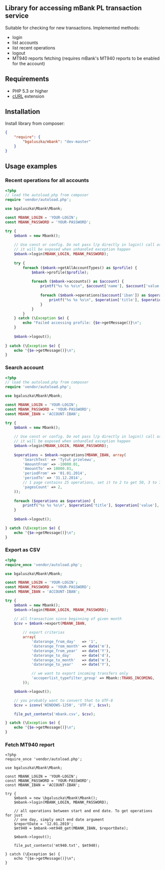 ## Library for accessing mBank PL transaction service

Suitable for checking for new transactions. Implemented methods:

* login
* list accounts
* list recent operations
* logout
* MT940 reports fetching (requires mBank's MT940 reports to be enabled for the account)

## Requirements

* PHP 5.3 or higher
* [cURL](http://www.php.net/manual/book.curl.php) extension

## Installation

Install library from composer:

```json
{
    "require": {
        "bgaluszka/mbank": "dev-master"
    }
}
```

## Usage examples

### Recent operations for all accounts

```php
<?php
// load the autoload.php from composer
require 'vendor/autoload.php';

use bgaluszka\Mbank\Mbank;

const MBANK_LOGIN = 'YOUR-LOGIN';
const MBANK_PASSWORD = 'YOUR-PASSWORD';

try {
    $mbank = new Mbank();
    
    // Use const or config. Do not pass l/p directly in login() call or
    // it will be exposed when unhandled exception happen 
   	$mbank->login(MBANK_LOGIN, MBANK_PASSWORD);
    
    try {
        foreach ($mbank->getAllAccountTypes() as $profile) {
            $mbank->profile($profile);
        
            foreach ($mbank->accounts() as $account) {
                printf("%s %s %s\n", $account['name'], $account['value'], $account['currency']);
        
                foreach ($mbank->operations($account['iban']) as $operation) {
                	printf("%s %s %s\n", $operation['title'], $operation['value'], $operation['currency']);
                }
            }
        }
    } catch (\Exception $e) {
        echo "Failed accessing profile: {$e->getMessage()}\n";
    }
    
    $mbank->logout();
    
} catch (\Exception $e) {
	echo "{$e->getMessage()}\n";
}
```

### Search account

```php
<?php
// load the autoload.php from composer
require 'vendor/autoload.php';

use bgaluszka\Mbank\Mbank;

const MBANK_LOGIN = 'YOUR-LOGIN';
const MBANK_PASSWORD = 'YOUR-PASSWORD';
const MBANK_IBAN = 'ACCOUNT-IBAN';

try {
    $mbank = new Mbank();
    
    // Use const or config. Do not pass l/p directly in login() call or
    // it will be exposed when unhandled exception happen 
   	$mbank->login(MBANK_LOGIN, MBANK_PASSWORD);
    
    $operations = $mbank->operations(MBANK_IBAN, array(
        'SearchText' => 'Tytuł przelewu',
        'AmountFrom' => -10000.01,
        'AmountTo' => 10000.01,
        'periodFrom' => '01.01.2014',
        'periodTo' => '31.12.2014',
        // 1 page contains 25 operations, set it to 2 to get 50, 3 to 75 and so on
        'pagesCount' => 2,
    ));
    
    foreach ($operations as $operation) {
        printf("%s %s %s\n", $operation['title'], $operation['value'], $operation['currency']);
    }
    
    $mbank->logout();

} catch (\Exception $e) {
	echo "{$e->getMessage()}\n";
}
```

### Export as CSV

```php
<?php
require_once 'vendor/autoload.php';

use bgaluszka\Mbank\Mbank;

const MBANK_LOGIN = 'YOUR-LOGIN';
const MBANK_PASSWORD = 'YOUR-PASSWORD';
const MBANK_IBAN = 'ACCOUNT-IBAN';

try {
	$mbank = new Mbank();
	$mbank->login(MBANK_LOGIN, MBANK_PASSWORD);

	// all transaction since beginning of given month
	$csv = $mbank->export(MBANK_IBAN,
		
		// export criterias
		array(
			'daterange_from_day'   => '1',
			'daterange_from_month' => date('m'),
			'daterange_from_year'  => date('Y'),
			'daterange_to_day'     => date('d'),
			'daterange_to_month'   => date('m'),
			'daterange_to_year'    => date('Y'),

		    // we want to export incoming transfers only
		    'accoperlist_typefilter_group' => Mbank::TRANS_INCOMING,
		));

	$mbank->logout();

	// you probably want to convert that to UTF-8
	$csv = iconv('WINDOWS-1250', 'UTF-8', $csv);

    file_put_contents('mbank.csv', $csv);

} catch (\Exception $e) {
	echo "{$e->getMessage()}\n";
}
```

### Fetch MT940 report

    <?php
    require_once 'vendor/autoload.php';
    
    use bgaluszka\Mbank\Mbank;

    const MBANK_LOGIN = 'YOUR-LOGIN';
    const MBANK_PASSWORD = 'YOUR-PASSWORD';
    const MBANK_IBAN = 'ACCOUNT-IBAN';
    
    try {
        $mbank = new \bgaluszka\Mbank\Mbank();
        $mbank->login(MBANK_LOGIN, MBANK_PASSWORD);
    
        // all operations between start and end date. To get operations for just
        // one day, simply omit end date argument
        $reportDate = '12.01.2019';
        $mt940 = $mbank->mt940_get(MBANK_IBAN, $reportDate);
    
        $mbank->logout();
    
        file_put_contents('mt940.txt', $mt940);
    
    } catch (\Exception $e) {
        echo "{$e->getMessage()}\n";
    }

